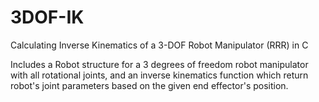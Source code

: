 # 3DOF-IK
Calculating Inverse Kinematics of a 3-DOF Robot Manipulator (RRR) in C

Includes a Robot structure for a 3 degrees of freedom robot manipulator with all rotational joints, and an inverse kinematics function which return robot's joint parameters based on the given end effector's position.
